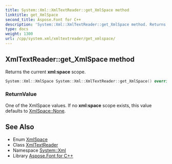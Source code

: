 ```yaml
---
title: System::Xml::XmlTextReader::get_XmlSpace method
linktitle: get_XmlSpace
second_title: Aspose.Font for C++
description: 'System::Xml::XmlTextReader::get_XmlSpace method. Returns the current xml:space scope in C++.'
type: docs
weight: 1300
url: /cpp/system.xml/xmltextreader/get_xmlspace/
---
```

## XmlTextReader::get_XmlSpace method


Returns the current **xml:space** scope.

```cpp
System::Xml::XmlSpace System::Xml::XmlTextReader::get_XmlSpace() override
```


### ReturnValue

One of the XmlSpace values. If no **xml:space** scope exists, this value defaults to [XmlSpace::None](../../xmlspace/).

## See Also

* Enum [XmlSpace](../../xmlspace/)
* Class [XmlTextReader](../)
* Namespace [System::Xml](../../)
* Library [Aspose.Font for C++](../../../)
